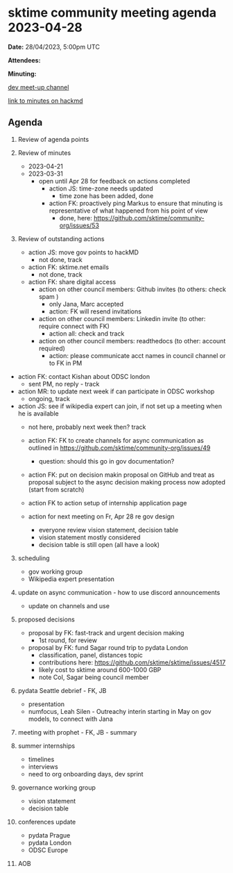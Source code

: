 # sktime community meeting agenda 2023-04-28

**Date:** 
28/04/2023, 5:00pm UTC

**Attendees:**

**Minuting:** 

[dev meet-up channel](https://discord.com/channels/723500657255907408/875422707523682335)

[link to minutes on hackmd](https://hackmd.io/GQJy87zYQH2wljr5pQv4Jg)

## Agenda

1. Review of agenda points

2. Review of minutes
   * 2023-04-21
   * 2023-03-31
       * open until Apr 28 for feedback on actions completed
            * action JS: time-zone needs updated
                * time zone has been added, done
            * action FK: proactively ping Markus to ensure that minuting is representative of what happened from his point of view
                * done, here: https://github.com/sktime/community-org/issues/53


3. Review of outstanding actions
   * action JS: move gov points to hackMD
       * not done, track
   * action FK: sktime.net emails
       * not done, track
   * action FK: share digital access
      * action on other council members: Github invites (to others: check spam )
          * only Jana, Marc accepted
          * action: FK will resend invitations
      * action on other council members: Linkedin invite (to other: require connect with FK)
          * action all: check and track
      * action on other council members: readthedocs (to other: account required) 
          * action: please communicate acct names in council channel or to FK in PM
* action FK: contact Kishan about ODSC london
    * sent PM, no reply - track
* action MR: to update next week if can participate in ODSC workshop
    * ongoing, track
* action JS: see if wikipedia expert can join, if not set up a meeting when he is available
    * not here, probably next week then? track
    * action FK: FK to create channels for async communication as outlined in https://github.com/sktime/community-org/issues/49
        * question: should this go in gov documentation?

    * action FK: put on decision makin proposal on GitHub and treat as proposal subject to the async decision making process now adopted (start from scratch)
    * action FK to action setup of internship application page
    * action for next meeting on Fr, Apr 28 re gov design
        * everyone review vision statement, decision table
        * vision statement mostly considered
        * decision table is still open (all have a look)

3. scheduling
    * gov working group
    * Wikipedia expert presentation

4. update on async communication - how to use discord announcements
    * update on channels and use

5. proposed decisions
    * proposal by FK: fast-track and urgent decision making
        * 1st round, for review
    * proposal by FK: fund Sagar round trip to pydata London
        * classification, panel, distances topic
        * contributions here: https://github.com/sktime/sktime/issues/4517
        * likely cost to sktime around 600-1000 GBP
        * note CoI, Sagar being council member


6. pydata Seattle debrief - FK, JB
    * presentation
    * numfocus, Leah Silen - Outreachy interin starting in May on gov models, to connect with Jana

7. meeting with prophet - FK, JB - summary

8. summer internships
    * timelines
    * interviews
    * need to org onboarding days, dev sprint

9. governance working group
    * vision statement
    * decision table

10. conferences update
    * pydata Prague
    * pydata London
    * ODSC Europe

11. AOB
